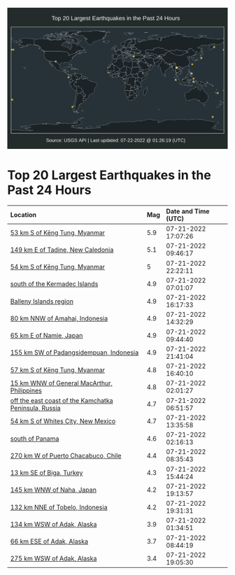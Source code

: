 ![Map](./map.png)

# Top 20 Largest Earthquakes in the Past 24 Hours

| Location | Mag | Date and Time (UTC) |
|:---|:---|:---|
| [53 km S of Kēng Tung, Myanmar](https://earthquake.usgs.gov/earthquakes/eventpage/us7000hsg4) | 5.9 | 07-21-2022 17:07:26 |
| [149 km E of Tadine, New Caledonia](https://earthquake.usgs.gov/earthquakes/eventpage/us7000hscu) | 5.1 | 07-21-2022 09:46:17 |
| [54 km S of Kēng Tung, Myanmar](https://earthquake.usgs.gov/earthquakes/eventpage/us7000hsj0) | 5 | 07-21-2022 22:22:11 |
| [south of the Kermadec Islands](https://earthquake.usgs.gov/earthquakes/eventpage/us7000hscd) | 4.9 | 07-21-2022 07:01:07 |
| [Balleny Islands region](https://earthquake.usgs.gov/earthquakes/eventpage/us7000hsfr) | 4.9 | 07-21-2022 16:17:33 |
| [80 km NNW of Amahai, Indonesia](https://earthquake.usgs.gov/earthquakes/eventpage/us7000hsea) | 4.9 | 07-21-2022 14:32:29 |
| [65 km E of Namie, Japan](https://earthquake.usgs.gov/earthquakes/eventpage/us7000hsct) | 4.9 | 07-21-2022 09:44:40 |
| [155 km SW of Padangsidempuan, Indonesia](https://earthquake.usgs.gov/earthquakes/eventpage/us7000hsiu) | 4.9 | 07-21-2022 21:41:04 |
| [57 km S of Kēng Tung, Myanmar](https://earthquake.usgs.gov/earthquakes/eventpage/us7000hsfx) | 4.8 | 07-21-2022 16:40:10 |
| [15 km WNW of General MacArthur, Philippines](https://earthquake.usgs.gov/earthquakes/eventpage/us7000hsan) | 4.8 | 07-21-2022 02:01:27 |
| [off the east coast of the Kamchatka Peninsula, Russia](https://earthquake.usgs.gov/earthquakes/eventpage/us7000hsbv) | 4.7 | 07-21-2022 06:51:57 |
| [54 km S of Whites City, New Mexico](https://earthquake.usgs.gov/earthquakes/eventpage/tx2022oeha) | 4.7 | 07-21-2022 13:35:58 |
| [south of Panama](https://earthquake.usgs.gov/earthquakes/eventpage/us7000hsak) | 4.6 | 07-21-2022 02:16:13 |
| [270 km W of Puerto Chacabuco, Chile](https://earthquake.usgs.gov/earthquakes/eventpage/us7000hscc) | 4.4 | 07-21-2022 08:35:43 |
| [13 km SE of Biga, Turkey](https://earthquake.usgs.gov/earthquakes/eventpage/us7000hseh) | 4.3 | 07-21-2022 15:44:24 |
| [145 km WNW of Naha, Japan](https://earthquake.usgs.gov/earthquakes/eventpage/us7000hsh7) | 4.2 | 07-21-2022 19:13:57 |
| [132 km NNE of Tobelo, Indonesia](https://earthquake.usgs.gov/earthquakes/eventpage/us7000hshc) | 4.2 | 07-21-2022 19:31:31 |
| [134 km WSW of Adak, Alaska](https://earthquake.usgs.gov/earthquakes/eventpage/us7000hsft) | 3.9 | 07-21-2022 01:34:51 |
| [66 km ESE of Adak, Alaska](https://earthquake.usgs.gov/earthquakes/eventpage/us7000hsfv) | 3.7 | 07-21-2022 08:44:19 |
| [275 km WSW of Adak, Alaska](https://earthquake.usgs.gov/earthquakes/eventpage/ak0229adwh9n) | 3.4 | 07-21-2022 19:05:30 |
